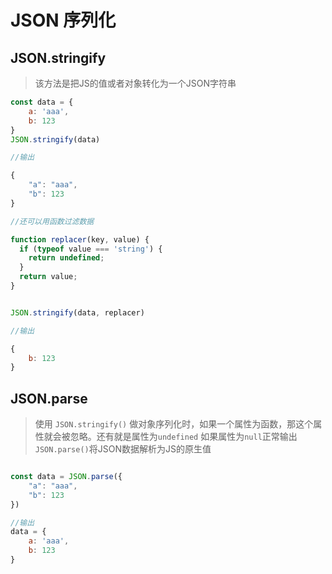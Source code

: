 # JSON 序列化

## JSON.stringify

>该方法是把JS的值或者对象转化为一个JSON字符串

```js
const data = {
	a: 'aaa',
	b: 123
}
JSON.stringify(data)

//输出

{
	"a": "aaa",
	"b": 123	
}

//还可以用函数过滤数据

function replacer(key, value) {
  if (typeof value === 'string') {
    return undefined;
  }
  return value;
} 


JSON.stringify(data, replacer)

//输出

{
	b: 123
}
```


## JSON.parse

>使用 `JSON.stringify()` 做对象序列化时，如果一个属性为函数，那这个属性就会被忽略。还有就是属性为```undefined``` 如果属性为```null```正常输出  
>```JSON.parse()```将JSON数据解析为JS的原生值

```js

const data = JSON.parse({
	"a": "aaa",
	"b": 123	
})

//输出
data = {
	a: 'aaa',
	b: 123
}
```


